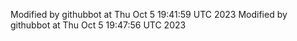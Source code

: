 Modified by githubbot at Thu Oct  5 19:41:59 UTC 2023
Modified by githubbot at Thu Oct  5 19:47:56 UTC 2023
